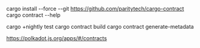cargo install --force --git https://github.com/paritytech/cargo-contract
cargo contract --help

cargo +nightly test
cargo contract build
cargo contract generate-metadata


https://polkadot.js.org/apps/#/contracts
